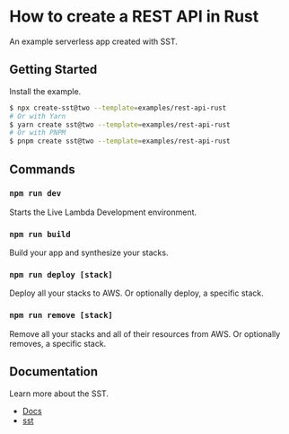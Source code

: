 # How to create a REST API in Rust

An example serverless app created with SST.

## Getting Started

Install the example.

```bash
$ npx create-sst@two --template=examples/rest-api-rust
# Or with Yarn
$ yarn create sst@two --template=examples/rest-api-rust
# Or with PNPM
$ pnpm create sst@two --template=examples/rest-api-rust
```

## Commands

### `npm run dev`

Starts the Live Lambda Development environment.

### `npm run build`

Build your app and synthesize your stacks.

### `npm run deploy [stack]`

Deploy all your stacks to AWS. Or optionally deploy, a specific stack.

### `npm run remove [stack]`

Remove all your stacks and all of their resources from AWS. Or optionally removes, a specific stack.

## Documentation

Learn more about the SST.

- [Docs](https://docs.sst.dev/)
- [sst](https://docs.sst.dev/packages/sst)
